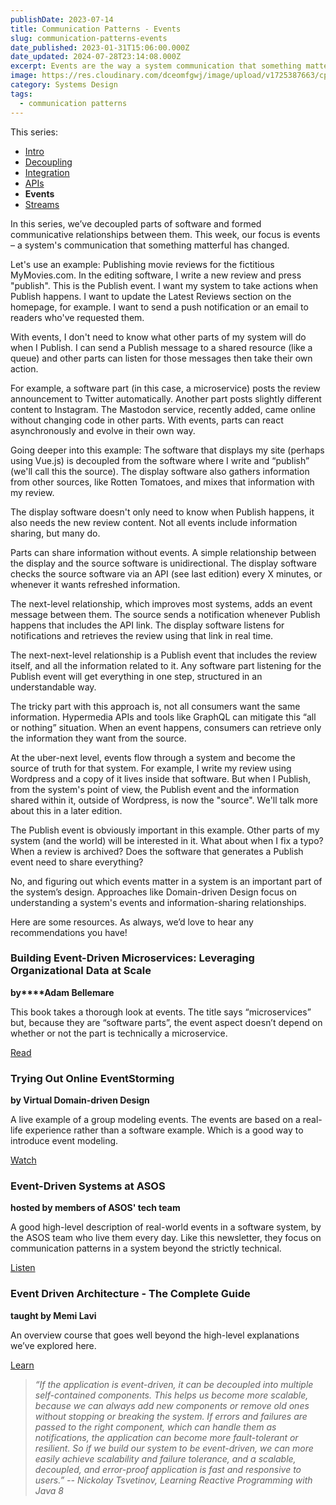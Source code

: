 ```yaml
---
publishDate: 2023-07-14
title: Communication Patterns - Events
slug: communication-patterns-events
date_published: 2023-01-31T15:06:00.000Z
date_updated: 2024-07-28T23:14:08.000Z
excerpt: Events are the way a system communication that something matterful has changed.
image: https://res.cloudinary.com/dceomfgwj/image/upload/v1725387663/cp-events_htdrv3.png
category: Systems Design
tags:
  - communication patterns
---
```

This series:
- [Intro](/communication-patterns-intro)
- [Decoupling](/communication-patterns-decoupling)
- [Integration](communication-patterns-integration)
- [APIs](/communication-patterns-apis)
- **Events**
- [Streams](/communication-patterns-streams)

In this series, we’ve decoupled parts of software and formed communicative relationships between them. This week, our focus is events – a system's communication that something matterful has changed.

Let's use an example: Publishing movie reviews for the fictitious MyMovies.com. In the editing software, I write a new review and press "publish". This is the Publish event. I want my system to take actions when Publish happens. I want to update the Latest Reviews section on the homepage, for example. I want to send a push notification or an email to readers who've requested them.

With events, I don't need to know what other parts of my system will do when I Publish. I can send a Publish message to a shared resource (like a queue) and other parts can listen for those messages then take their own action.

For example, a software part (in this case, a microservice) posts the review announcement to Twitter automatically. Another part posts slightly different content to Instagram. The Mastodon service, recently added, came online without changing code in other parts. With events, parts can react asynchronously and evolve in their own way.

Going deeper into this example: The software that displays my site (perhaps using Vue.js) is decoupled from the software where I write and “publish” (we'll call this the source). The display software also gathers information from other sources, like Rotten Tomatoes, and mixes that information with my review.

The display software doesn't only need to know when Publish happens, it also needs the new review content. Not all events include information sharing, but many do.

Parts can share information without events. A simple relationship between the display and the source software is unidirectional. The display software checks the source software via an API (see last edition) every X minutes, or whenever it wants refreshed information.

The next-level relationship, which improves most systems, adds an event message between them. The source sends a notification whenever Publish happens that includes the API link. The display software listens for notifications and retrieves the review using that link in real time.

The next-next-level relationship is a Publish event that includes the review itself, and all the information related to it. Any software part listening for the Publish event will get everything in one step, structured in an understandable way.

The tricky part with this approach is, not all consumers want the same information. Hypermedia APIs and tools like GraphQL can mitigate this “all or nothing” situation. When an event happens, consumers can retrieve only the information they want from the source.

At the uber-next level, events flow through a system and become the source of truth for that system. For example, I write my review using Wordpress and a copy of it lives inside that software. But when I Publish, from the system's point of view, the Publish event and the information shared within it, outside of Wordpress, is now the "source". We'll talk more about this in a later edition.

The Publish event is obviously important in this example. Other parts of my system (and the world) will be interested in it. What about when I fix a typo? When a review is archived? Does the software that generates a Publish event need to share everything?

No, and figuring out which events matter in a system is an important part of the system’s design. Approaches like Domain-driven Design focus on understanding a system's events and information-sharing relationships.

Here are some resources. As always, we’d love to hear any recommendations you have!

### Building Event-Driven Microservices: Leveraging Organizational Data at Scale

**by****Adam Bellemare**

This book takes a thorough look at events. The title says “microservices” but, because they are “software parts”, the event aspect doesn’t depend on whether or not the part is technically a microservice.

[Read](https://bookshop.org/p/books/building-event-driven-microservices-leveraging-organizational-data-at-scale-adam-bellemare/14121560?ean=9781492057895)

### Trying Out Online EventStorming

**by Virtual Domain-driven Design**

A live example of a group modeling events. The events are based on a real-life experience rather than a software example. Which is a good way to introduce event modeling.

[Watch](https://www.youtube.com/watch?v=CbPEibNUe0s&amp;t=185s)

### Event-Driven Systems at ASOS

**hosted by members of ASOS' tech team**

A good high-level description of real-world events in a software system, by the ASOS team who live them every day. Like this newsletter, they focus on communication patterns in a system beyond the strictly technical.

[Listen](http://techpodcast.asos.com/episode/988165e6/event-driven-systems-asos)

### Event Driven Architecture - The Complete Guide

**taught by Memi Lavi**

An overview course that goes well beyond the high-level explanations we’ve explored here.

[Learn](https://www.udemy.com/course/event-driven-architecture-the-complete-guide/)

> *“If the application is event-driven, it can be decoupled into multiple self-contained components. This helps us become more scalable, because we can always add new components or remove old ones without stopping or breaking the system. If errors and failures are passed to the right component, which can handle them as notifications, the application can become more fault-tolerant or resilient. So if we build our system to be event-driven, we can more easily achieve scalability and failure tolerance, and a scalable, decoupled, and error-proof application is fast and responsive to users.”
> -- Nickolay Tsvetinov, Learning Reactive Programming with Java 8*
